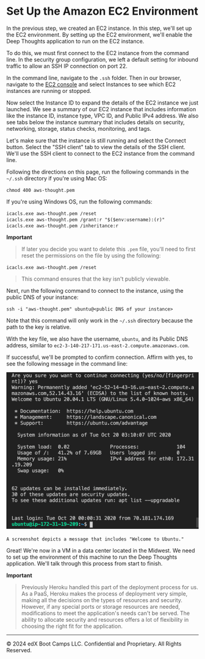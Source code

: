 # Set Up the Amazon EC2 Environment

In the previous step, we created an EC2 instance. In this step, we'll set up the EC2 environment. By setting up the EC2 environment, we'll enable the Deep Thoughts application to run on the EC2 instance.

To do this, we must first connect to the EC2 instance from the command line. In the security group configuration, we left a default setting for inbound traffic to allow an SSH IP connection on port 22.

In the command line, navigate to the `.ssh` folder. Then in our browser, navigate to the [EC2 console](https://console.aws.amazon.com/ec2) and select Instances to see which EC2 instances are running or stopped.

Now select the Instance ID to expand the details of the EC2 instance we just launched. We see a summary of our EC2 instance that includes information like the instance ID, instance type, VPC ID, and Public IPv4 address. We also see tabs below the instance summary that includes details on security, networking, storage, status checks, monitoring, and tags.

Let's make sure that the instance is still running and select the Connect button. Select the "SSH client" tab to view the details of the SSH client. We'll use the SSH client to connect to the EC2 instance from the command line.

Following the directions on this page, run the following commands in the `~/.ssh` directory if you're using Mac OS:

```console
chmod 400 aws-thought.pem
```

If you're using Windows OS, run the following commands:

```console
icacls.exe aws-thought.pem /reset
icacls.exe aws-thought.pem /grant:r "$($env:username):(r)"
icacls.exe aws-thought.pem /inheritance:r
```

**Important**

> If later you decide you want to delete this `.pem` file, you'll need to first reset the permissions on the file by using the following:

```console
icacls.exe aws-thought.pem /reset
```

> This command ensures that the key isn't publicly viewable.

Next, run the following command to connect to the instance, using the public DNS of your instance:

```console
ssh -i "aws-thought.pem" ubuntu@<public DNS of your instance>
```

Note that this command will only work in the `~/.ssh` directory because the path to the key is relative.

With the key file, we also have the username, `ubuntu`, and its Public DNS address, similar to `ec2-3-140-217-171.us-east-2.compute.amazonaws.com`.

If successful, we'll be prompted to confirm connection. Affirm with yes, to see the following message in the command line:

![](../Images/900-ubuntu-connect.png)

`A screenshot depicts a message that includes "Welcome to Ubuntu."`

Great! We're now in a VM in a data center located in the Midwest. We need to set up the environment of this machine to run the Deep Thoughts application. We'll talk through this process from start to finish.

**Important**

> Previously Heroku handled this part of the deployment process for us. As a PaaS, Heroku makes the process of deployment very simple, making all the decisions on the types of resources and security. However, if any special ports or storage resources are needed, modifications to meet the application's needs can't be served. The ability to allocate security and resources offers a lot of flexibility in choosing the right fit for the application.

---
© 2024 edX Boot Camps LLC. Confidential and Proprietary. All Rights Reserved.